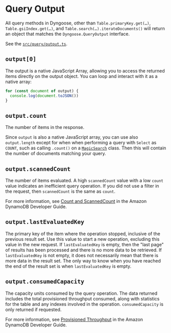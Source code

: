 # Query Output

All query methods in Dyngoose, other than `Table.primaryKey.get(…)`, `Table.gsiIndex.get(…)`, and `Table.search(…).iterateDocuments()` will return an object that matches the `Dyngoose.QueryOutput` interface. 

See the [`src/query/output.ts`](https://github.com/benhutchins/dyngoose/blob/master/src/query/output.ts).

## `output[0]`

The output is a native JavaScript Array, allowing you to access the returned items directly on the output object. You can loop and interact with it as a native array:

```typescript
for (const document of output) {
  console.log(document.toJSON())
}
```

## `output.count`

The number of items in the response.

Since `output` is also a native JavaScript array, you can use also `output.length` except for when when performing a query with `Select` as `COUNT`, such as calling `.count()` on a [`MagicSearch`](MagicSearch.md) class. Then this will contain the number of documents matching your query.

## `output.scannedCount`

The number of items evaluated. A high `scannedCount` value with a low `count` value indicates an inefficient query operation. If you did not use a filter in the request, then `scannedCount` is the same as `count`.

For more information, see [Count and ScannedCount](https://docs.aws.amazon.com/amazondynamodb/latest/developerguide/Query.html#Query.Count) in the Amazon DynamoDB Developer Guide.

## `output.lastEvaluatedKey`

The primary key of the item where the operation stopped, inclusive of the previous result set. Use this value to start a new operation, excluding this value in the new request. If `lastEvaluatedKey` is empty, then the "last page" of results has been processed and there is no more data to be retrieved. If `lastEvaluatedKey` is not empty, it does not necessarily mean that there is more data in the result set. The only way to know when you have reached the end of the result set is when `lastEvaluatedKey` is empty.

## `output.consumedCapacity`

The capacity units consumed by the query operation. The data returned includes the total provisioned throughput consumed, along with statistics for the table and any indexes involved in the operation. `consumedCapacity` is only returned if requested.

For more information, see [Provisioned Throughput](https://docs.aws.amazon.com/amazondynamodb/latest/developerguide/EMRforDynamoDB.PerformanceTuning.Throughput.html) in the Amazon DynamoDB Developer Guide.
